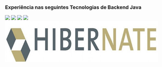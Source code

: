 ### Experiência nas seguintes Tecnologias de Backend Java

<div style="display:inline">
  <img widht='50' height='50' src="https://cdn.jsdelivr.net/gh/devicons/devicon@latest/icons/spring/spring-original-wordmark.svg" />
  <img widht='50' height='50' src="https://cdn.jsdelivr.net/gh/devicons/devicon@latest/icons/hibernate/hibernate-original-wordmark.svg"/>
  <img widht='50' height='50' src="https://cdn.jsdelivr.net/gh/devicons/devicon@latest/icons/tomcat/tomcat-original-wordmark.svg" />
  <img widht='50' height='50' src="https://cdn.jsdelivr.net/gh/devicons/devicon@latest/icons/maven/maven-original-wordmark.svg" />
</div>


<div style="display:inline">
  <img alt="Hibernate" src="img/backend/hibernate.jpeg" />
  <img alt="" height='50' src="https://cdn.jsdelivr.net/gh/devicons/devicon@latest/icons/hibernate/hibernate-original-wordmark.svg"/>
  <img alt="" height='50' src="https://cdn.jsdelivr.net/gh/devicons/devicon@latest/icons/tomcat/tomcat-original-wordmark.svg" />
  <img alt="" height='50' src="https://cdn.jsdelivr.net/gh/devicons/devicon@latest/icons/maven/maven-original-wordmark.svg" />
</div>


